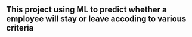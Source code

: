 ## This project using ML to predict whether a employee will stay or leave accoding to various criteria
